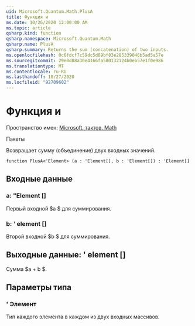 ```yaml
---
uid: Microsoft.Quantum.Math.PlusA
title: Функция и
ms.date: 10/26/2020 12:00:00 AM
ms.topic: article
qsharp.kind: function
qsharp.namespace: Microsoft.Quantum.Math
qsharp.name: PlusA
qsharp.summary: Returns the sum (concatenation) of two inputs.
ms.openlocfilehash: 0c6fdcf7c59dc5d89bf83e285339046b5ad5a57e
ms.sourcegitcommit: 29e0d88a30e4166fa580132124b0eb57e1f0e986
ms.translationtype: MT
ms.contentlocale: ru-RU
ms.lasthandoff: 10/27/2020
ms.locfileid: "92709602"
---
```

# <a name="plusa-function"></a>Функция и

Пространство имен: [Microsoft. тактов. Math](xref:Microsoft.Quantum.Math)

Пакеты [](https://nuget.org/packages/)


Возвращает сумму (объединение) двух входных значений.

```qsharp
function PlusA<'Element> (a : 'Element[], b : 'Element[]) : 'Element[]
```


## <a name="input"></a>Входные данные

### <a name="a--element"></a>a: "Element []

Первый входной $a $ для суммирования.


### <a name="b--element"></a>b: ' element []

Второй входной $b $ для суммирования.



## <a name="output--element"></a>Выходные данные: ' element []

Сумма $a + b $.

## <a name="type-parameters"></a>Параметры типа

### <a name="element"></a>' Элемент

Тип каждого элемента в каждом из двух входных массивов.